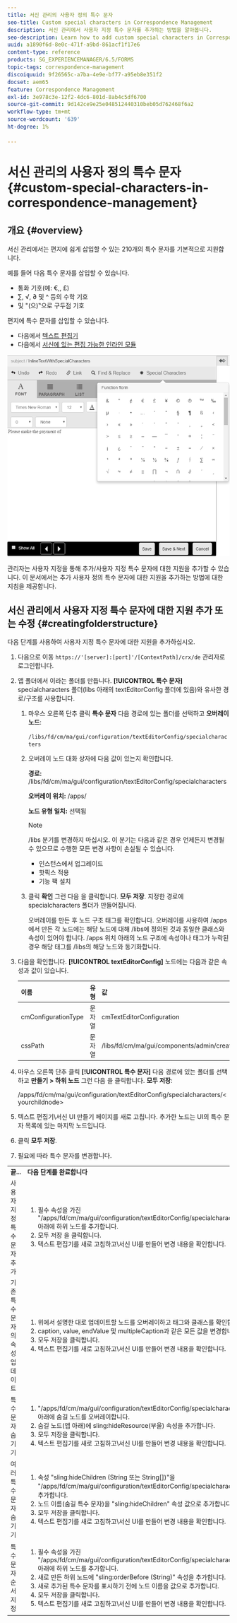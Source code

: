 ```yaml
---
title: 서신 관리의 사용자 정의 특수 문자
seo-title: Custom special characters in Correspondence Management
description: 서신 관리에서 사용자 지정 특수 문자를 추가하는 방법을 알아봅니다.
seo-description: Learn how to add custom special characters in Correspondence Management.
uuid: a1890f6d-8e0c-471f-a9bd-861acf1f17e6
content-type: reference
products: SG_EXPERIENCEMANAGER/6.5/FORMS
topic-tags: correspondence-management
discoiquuid: 9f26565c-a7ba-4e9e-bf77-a95eb8e351f2
docset: aem65
feature: Correspondence Management
exl-id: 3e978c3e-12f2-4dc6-801d-8ab4c5df6700
source-git-commit: 9d142ce9e25e048512440310beb05d762468f6a2
workflow-type: tm+mt
source-wordcount: '639'
ht-degree: 1%

---
```


# 서신 관리의 사용자 정의 특수 문자{#custom-special-characters-in-correspondence-management}

## 개요 {#overview}

서신 관리에서는 편지에 쉽게 삽입할 수 있는 210개의 특수 문자를 기본적으로 지원합니다.

예를 들어 다음 특수 문자를 삽입할 수 있습니다.

* 통화 기호(예: €,, £)
* ∑, √, ∂ 및 ^ 등의 수학 기호
* 및 &quot;(으)‟으로 구두점 기호

편지에 특수 문자를 삽입할 수 있습니다.

* 다음에서 [텍스트 편집기](/help/forms/using/document-fragments.md#createtext)
* 다음에서 [서신에 있는 편집 가능한 인라인 모듈](../../forms/using/create-correspondence.md#managecontent)

![specialcharactersinlinemodule](assets/specialcharactersinlinemodule.png)

관리자는 사용자 지정을 통해 추가/사용자 지정 특수 문자에 대한 지원을 추가할 수 있습니다. 이 문서에서는 추가 사용자 정의 특수 문자에 대한 지원을 추가하는 방법에 대한 지침을 제공합니다.

## 서신 관리에서 사용자 지정 특수 문자에 대한 지원 추가 또는 수정 {#creatingfolderstructure}

다음 단계를 사용하여 사용자 지정 특수 문자에 대한 지원을 추가하십시오.

1. 다음으로 이동 `https://'[server]:[port]'/[ContextPath]/crx/de` 관리자로 로그인합니다.
1. 앱 폴더에서 이라는 폴더를 만듭니다. **[!UICONTROL 특수 문자]** specialcharacters 폴더(libs 아래의 textEditorConfig 폴더에 있음)와 유사한 경로/구조를 사용합니다.

   1. 마우스 오른쪽 단추 클릭 **특수 문자** 다음 경로에 있는 폴더를 선택하고 **오버레이 노드**:

      `/libs/fd/cm/ma/gui/configuration/textEditorConfig/specialcharacters`

   1. 오버레이 노드 대화 상자에 다음 값이 있는지 확인합니다.

      **경로:** /libs/fd/cm/ma/gui/configuration/textEditorConfig/specialcharacters

      **오버레이 위치:** /apps/

      **노드 유형 일치:** 선택됨

      >[!NOTE]
      >
      >/libs 분기를 변경하지 마십시오. 이 분기는 다음과 같은 경우 언제든지 변경될 수 있으므로 수행한 모든 변경 사항이 손실될 수 있습니다.
      >
      >
      >
      >    * 인스턴스에서 업그레이드
      >    * 핫픽스 적용
      >    * 기능 팩 설치


   1. 클릭 **확인** 그런 다음 을 클릭합니다. **모두 저장**. 지정한 경로에 specialcharacters 폴더가 만들어집니다.

      오버레이를 만든 후 노드 구조 태그를 확인합니다. 오버레이를 사용하여 /apps에서 만든 각 노드에는 해당 노드에 대해 /libs에 정의된 것과 동일한 클래스와 속성이 있어야 합니다. /apps 위치 아래의 노드 구조에 속성이나 태그가 누락된 경우 해당 태그를 /libs의 해당 노드와 동기화합니다.

1. 다음을 확인합니다. **[!UICONTROL textEditorConfig]** 노드에는 다음과 같은 속성과 값이 있습니다.

   | 이름 | 유형 | 값 |
   |---|---|---|
   | cmConfigurationType | 문자열 | cmTextEditorConfiguration |
   | cssPath | 문자열 | /libs/fd/cm/ma/gui/components/admin/createasset/textcontrol/clientlibs/textcontrol |

1. 마우스 오른쪽 단추 클릭 **[!UICONTROL 특수 문자]** 다음 경로에 있는 폴더를 선택하고 **만들기 > 하위 노드** 그런 다음 을 클릭합니다. **모두 저장**:

   /apps/fd/cm/ma/gui/configuration/textEditorConfig/specialcharacters/&lt;yourchildnode>

1. 텍스트 편집기\서신 UI 만들기 페이지를 새로 고칩니다. 추가한 노드는 UI의 특수 문자 목록에 있는 마지막 노드입니다.
1. 클릭 **모두 저장**.
1. 필요에 따라 특수 문자를 변경합니다.

<table>
 <tbody>
  <tr>
   <td><strong>끝...</strong></td>
   <td><strong>다음 단계를 완료합니다</strong></td>
  </tr>
  <tr>
   <td>사용자 지정 특수 문자 추가</td>
   <td>
    <ol>
     <li>필수 속성을 가진 "/apps/fd/cm/ma/gui/configuration/textEditorConfig/specialcharacters" 아래에 하위 노드를 추가합니다.</li>
     <li>모두 저장 을 클릭합니다.</li>
     <li>텍스트 편집기를 새로 고침하고\서신 UI를 만들어 변경 내용을 확인합니다.</li>
    </ol> </td>
  </tr>
  <tr>
   <td>기존 특수 문자의 속성 업데이트</td>
   <td>
    <ol>
     <li>위에서 설명한 대로 업데이트할 노드를 오버레이하고 태그와 클래스를 확인합니다.</li>
     <li>caption, value, endValue 및 multipleCaption과 같은 모든 값을 변경합니다. </li>
     <li>모두 저장을 클릭합니다. </li>
     <li>텍스트 편집기를 새로 고침하고\서신 UI를 만들어 변경 내용을 확인합니다.</li>
    </ol> </td>
  </tr>
  <tr>
   <td>특수 문자 숨기기</td>
   <td>
    <ol>
     <li>"/apps/fd/cm/ma/gui/configuration/textEditorConfig/specialcharacters" 아래에 숨길 노드를 오버레이합니다.</li>
     <li>숨길 노드(앱 아래)에 sling:hideResource(부울) 속성을 추가합니다. </li>
     <li>모두 저장을 클릭합니다. </li>
     <li>텍스트 편집기를 새로 고침하고\서신 UI를 만들어 변경 내용을 확인합니다.<br /> </li>
    </ol> </td>
  </tr>
  <tr>
   <td>여러 특수 문자 숨기기</td>
   <td>
    <ol>
     <li>속성 "sling:hideChildren (String 또는 String[])"을 "/apps/fd/cm/ma/gui/configuration/textEditorConfig/specialcharacters"에 추가합니다. </li>
     <li>노드 이름(숨길 특수 문자)을 "sling:hideChildren" 속성 값으로 추가합니다. </li>
     <li>모두 저장을 클릭합니다. </li>
     <li>텍스트 편집기를 새로 고침하고\서신 UI를 만들어 변경 내용을 확인합니다.<br /> </li>
    </ol> </td>
  </tr>
  <tr>
   <td>특수 문자 순서 지정</td>
   <td>
    <ol>
     <li>필수 속성을 가진 "/apps/fd/cm/ma/gui/configuration/textEditorConfig/specialcharacters" 아래에 하위 노드를 추가합니다. </li>
     <li>새로 만든 하위 노드에 "sling:orderBefore (String)" 속성을 추가합니다. </li>
     <li>새로 추가된 특수 문자를 표시하기 전에 노드 이름을 값으로 추가합니다. </li>
     <li>모두 저장을 클릭합니다. </li>
     <li>텍스트 편집기를 새로 고침하고\서신 UI를 만들어 변경 내용을 확인합니다.<br /> </li>
    </ol> </td>
  </tr>
 </tbody>
</table>
